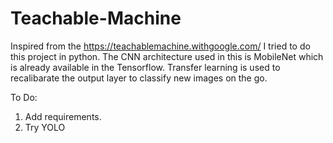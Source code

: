# Teachable-Machine
Inspired from the https://teachablemachine.withgoogle.com/ I tried to do this project in python. The CNN architecture used in this is MobileNet which is already available in the Tensorflow. Transfer learning is used to recalibarate the output layer to classify new images on the go.

To Do:
1. Add requirements.
2. Try YOLO

